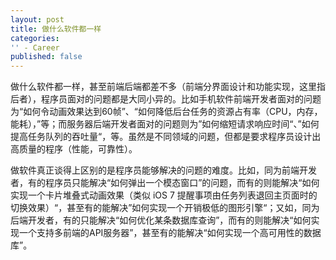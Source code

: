```yaml
---
layout: post
title: 做什么软件都一样
categories:
'' - Career
published: false
---
```


做什么软件都一样，甚至前端后端都差不多（前端分界面设计和功能实现，这里指后者），程序员面对的问题都是大同小异的。比如手机软件前端开发者面对的问题为“如何令动画效果达到60帧”、“如何降低后台任务的资源占有率（CPU，内存，能耗），”等；而服务器后端开发者面对的问题则为”如何缩短请求响应时间“、”如何提高任务队列的吞吐量“，等。虽然是不同领域的问题，但都是要求程序员设计出高质量的程序（性能，可靠性）。

做软件真正谈得上区别的是程序员能够解决的问题的难度。比如，同为前端开发者，有的程序员只能解决“如何弹出一个模态窗口”的问题，而有的则能解决“如何实现一个卡片堆叠式动画效果（类似 iOS 7 提醒事项由任务列表退回主页面时的切换效果）“，甚至有的能解决”如何实现一个开销极低的图形引擎“；又如，同为后端开发者，有的只能解决“如何优化某条数据库查询”，而有的则能解决“如何实现一个支持多前端的API服务器”，甚至有的能解决“如何实现一个高可用性的数据库”。